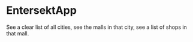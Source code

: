 # EntersektApp
See a clear list of all cities, see the malls in that city, see a list of shops in that mall.
